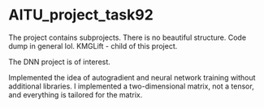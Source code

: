 # AITU_project_task92
The project contains subprojects. There is no beautiful structure. Code dump in general lol. KMGLift - child of this project.

The DNN project is of interest.

Implemented the idea of autogradient and neural network training without additional libraries. I implemented a two-dimensional matrix, not a tensor, and everything is tailored for the matrix.